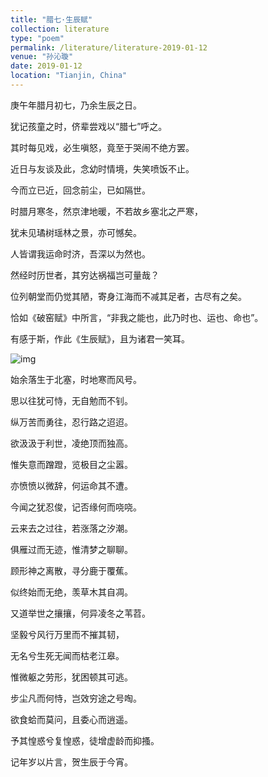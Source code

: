 ```yaml
---
title: "腊七·生辰赋"
collection: literature
type: "poem"
permalink: /literature/literature-2019-01-12
venue: "孙沁璇"
date: 2019-01-12
location: "Tianjin, China"
---
```


庚午年腊月初七，乃余生辰之日。

犹记孩童之时，侪辈尝戏以“腊七”呼之。

其时每见戏，必生嗔怒，竟至于哭闹不绝方罢。

近日与友谈及此，念幼时情境，失笑喷饭不止。

今而立已近，回念前尘，已如隔世。

时腊月寒冬，然京津地暖，不若故乡塞北之严寒，

犹未见璚树瑶林之景，亦可憾矣。

人皆谓我运命时济，吾深以为然也。

然经时历世者，其穷达祸福岂可量哉？

位列朝堂而仍觉其陋，寄身江海而不减其足者，古尽有之矣。

恰如《破窑赋》中所言，“非我之能也，此乃时也、运也、命也”。

有感于斯，作此《生辰赋》，且为诸君一笑耳。

![img](https://sunqinxuan.github.io/images/literature-2019-01-12-img1.webp)

始余落生于北塞，时地寒而风号。

思以往犹可恃，无自勉而不钊。

纵万苦而勇往，忍行路之迢迢。

欲汲汲于利世，凌绝顶而独高。

惟失意而蹭蹬，览极目之尘嚣。

亦愤愤以微辞，何运命其不遭。

今闻之犹忍俊，记否缘何而哓哓。

云来去之过往，若涨落之汐潮。

俱雁过而无迹，惟清梦之聊聊。

顾形神之离散，寻分鹿于覆蕉。

似终始而无绝，羡草木其自凋。

又道举世之攘攘，何异凌冬之苇苕。

坚毅兮风行万里而不摧其韧，

无名兮生死无闻而枯老江皋。

惟微躯之劳形，犹困顿其可逃。

步尘凡而何恃，岂效穷途之号啕。

欲食蛤而莫问，且委心而逍遥。

予其惶惑兮复惶惑，徒增虚龄而抑搔。

记年岁以片言，贺生辰于今宵。